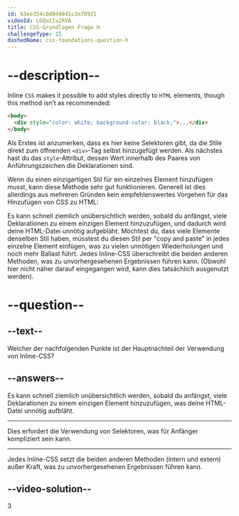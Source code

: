 ```yaml
---
id: 63ee354c0d8d4841c3a70921
videoId: LGQuIIv2RVA
title: CSS-Grundlagen Frage H
challengeType: 15
dashedName: css-foundations-question-h
---
```


# --description--

Inline `CSS` makes it possible to add styles directly to `HTML` elements, though this method isn’t as recommended:

```html
<body>
  <div style="color: white; background-color: black;">...</div>
</body>
```

Als Erstes ist anzumerken, dass es hier keine Selektoren gibt, da die Stile direkt zum öffnenden `<div>`-Tag selbst hinzugefügt werden. Als nächstes hast du das `style`-Attribut, dessen Wert innerhalb des Paares von Anführungszeichen die Deklarationen sind.

Wenn du einen einzigartigen Stil für ein einzelnes Element hinzufügen musst, kann diese Methode sehr gut funktionieren. Generell ist dies allerdings aus mehreren Gründen kein empfehlenswertes Vorgehen für das Hinzufügen von CSS zu HTML:

Es kann schnell ziemlich unübersichtlich werden, sobald du anfängst, viele Deklarationen zu einem einzigen Element hinzuzufügen, und dadurch wird deine HTML-Datei unnötig aufgebläht. Möchtest du, dass viele Elemente denselben Stil haben, müsstest du diesen Stil per "copy and paste" in jedes einzelne Element einfügen, was zu vielen unnötigen Wiederholungen und noch mehr Ballast führt. Jedes Inline-CSS überschreibt die beiden anderen Methoden, was zu unvorhergesehenen Ergebnissen führen kann. (Obwohl hier nicht näher darauf eingegangen wird, kann dies tatsächlich ausgenutzt werden).

# --question--

## --text--

Welcher der nachfolgenden Punkte ist der Hauptnachteil der Verwendung von Inline-CSS?

## --answers--

Es kann schnell ziemlich unübersichtlich werden, sobald du anfängst, viele Deklarationen zu einem einzigen Element hinzuzufügen, was deine HTML-Datei unnötig aufbläht.

---

Dies erfordert die Verwendung von Selektoren, was für Anfänger kompliziert sein kann.

---

Jedes Inline-CSS setzt die beiden anderen Methoden (intern und extern) außer Kraft, was zu unvorhergesehenen Ergebnissen führen kann.


## --video-solution--

3

